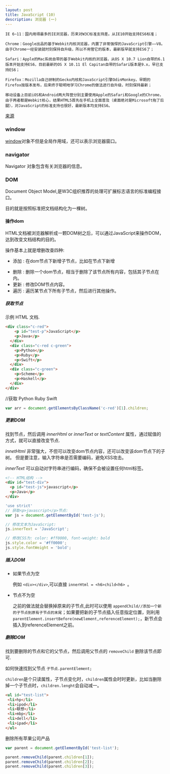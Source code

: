 ```yaml
---
layout: post
title: JavaScript (10)
description: 浏览器 (一)
---
```


```
IE 6~11：国内用得最多的IE浏览器，历来对W3C标准支持差。从IE10开始支持ES6标准；

Chrome：Google出品的基于Webkit内核浏览器，内置了非常强悍的JavaScript引擎——V8。由于Chrome一经安装就时刻保持自升级，所以不用管它的版本，最新版早就支持ES6了；

Safari：Apple的Mac系统自带的基于Webkit内核的浏览器，从OS X 10.7 Lion自带的6.1版本开始支持ES6，目前最新的OS X 10.11 El Capitan自带的Safari版本是9.x，早已支持ES6；

Firefox：Mozilla自己研制的Gecko内核和JavaScript引擎OdinMonkey。早期的Firefox按版本发布，后来终于聪明地学习Chrome的做法进行自升级，时刻保持最新；

移动设备上目前iOS和Android两大阵营分别主要使用Apple的Safari和Google的Chrome，由于两者都是Webkit核心，结果HTML5首先在手机上全面普及（桌面绝对是Microsoft拖了后腿），对JavaScript的标准支持也很好，最新版本均支持ES6。

```
[来源](https://www.liaoxuefeng.com/wiki/001434446689867b27157e896e74d51a89c25cc8b43bdb3000/0014344997647015f03abc1bb5f46129a7526292a12ab26000)


### window

[window](http://www.w3school.com.cn/jsref/dom_obj_window.asp)对象不但是全局作用域，还可以表示浏览器窗口。

### navigator

Navigator 对象包含有关浏览器的信息。

### DOM

Document Object Model,是W3C组织推荐的处理可扩展标志语言的标准编程接口。

目的就是按照标准把文档结构化为一棵树。

#### 操作dom

HTML文档被浏览器解析成一颗DOM树之后，可以通过JavaScript来操作DOM，达到改变文档结构的目的。

操作基本上就是增删改查四种:

+ 添加 : 在dom节点下新增子节点，比如在<body>节点下新增<p>
+ 删除 : 删除一个dom节点，相当于删除了该节点所有内容，包括其子节点在内。
+ 更新 : 修改DOM节点内容。
+ 遍历 : 遍历某节点下所有子节点，然后进行其他操作。

##### 获取节点

示例 HTML 文档.
```HTML
<div class="c-red">
    <p id="test-p">JavaScript</p>
    <p>Java</p>
  </div>
  <div class="c-red c-green">
    <p>Python</p>
    <p>Ruby</p>
    <p>Swift</p>
  </div>
  <div class="c-green">
    <p>Scheme</p>
    <p>Haskell</p>
  </div>
</div>
```
//获取 Python Ruby Swift
```JavaScript
var arr = document.getElementsByClassName('c-red')[1].children;
```

##### 更新DOM
  找到节点，然后调用 *innerHtml* or *innerText* or *textContent* 属性，通过赋值的方式，就可以直接改变节点.

  *innetHtml* 非常强大，不但可以改变dom节点内容，还可以改变该dom节点下的子树。
  但是要注意，输入字符串是否需要编码，避免XSS攻击。

  *innerText* 可以自动对字符串进行编码，确保不会被设置任何html标签。

  ```HTML
  <!-- HTML结构 -->
  <div id="test-div">
    <p id="test-js">javascript</p>
    <p>Java</p>
  </div>
  ```

  ```JavaScript
  'use strict'
  // 获取<p>javascript</p>节点:
  var js = document.getElementById('test-js');

  // 修改文本为JavaScript:
  js.innerText = 'JavaScript';

  // 修改CSS为: color: #ff0000, font-weight: bold
  js.style.color = '#ff0000';
  js.style.fontWeight = 'bold';
  ```
##### 插入DOM

  + 如果节点为空

    例如 ```<div></div>```,可以直接 ```innerHtml = <h6>child<h6> ```。
  + 节点不为空

    之前的做法就会替换掉原来的子节点,此时可以使用 ```appendChild//添加一个新的子节点到原有子节点的末尾```；如果要把新的子节点插入任意指定位置，则利用```parentElement.insertBefore(newElement,referenceElement);```，新节点会插入到referenceElement之前。

##### 删除DOM

   找到要删除的节点和它的父节点，然后调用父节点的 ```removeChild``` 删除该节点即可.

   如何快速找到父节点 ```子节点.parentElement;```

   ```children```是个只读属性，子节点变化时，```children```属性会时时更新，比如当删除掉一个子节点时，```children.lenght```会自动减一。

   ```HTML
   <ul id="test-list">
    <li>hp</li>
    <li>ipod</li>
    <li>联想</li>
    <li>mbp</li>
    <li>dell</li>
    <li>ipad</li>
</ul>
   ```
   删除所有苹果公司产品
   ```JavaScript
   var parent = document.getElementById('test-list');

  parent.removeChild(parent.children[1]);
  parent.removeChild(parent.children[2]);
  parent.removeChild(parent.children[3]);
   ```
